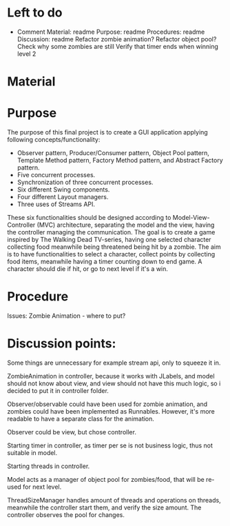 # Left to do
- Comment
Material: readme
Purpose: readme
Procedures: readme
Discussion: readme
Refactor zombie animation? 
Refactor object pool?
Check why some zombies are still
Verify that timer ends when winning level 2


# Material

# Purpose
The purpose of this final project is to create a GUI application applying following concepts/functionality:
- Observer pattern, Producer/Consumer pattern, Object Pool pattern, Template Method pattern, Factory Method pattern,
  and Abstract Factory pattern.
- Five concurrent processes.
- Synchronization of three concurrent processes.
- Six different Swing components.
- Four different Layout managers.
- Three uses of Streams API.

These six functionalities should be designed according to Model-View-Controller (MVC) architecture, separating
the model and the view, having the controller managing the communication. The goal is to create a game inspired
by The Walking Dead TV-series, having one selected character collecting food meanwhile being threatened being 
hit by a zombie. The aim is to have functionalities to select a character, collect points by collecting food items,
meanwhile having a timer counting down to end game. A character should die if hit, or go to next level if it's a win. 

# Procedure
Issues:
Zombie Animation - where to put?



# Discussion points:

Some things are unnecessary for example stream api, only to squeeze it in.

ZombieAnimation in controller, because it works with JLabels, and model should not know about view,
and view should not have this much logic, so i decided to put it in controller folder.

Observer/observable could have been used for zombie animation, and zombies could have been implemented
as Runnables. However, it's more readable to have a separate class for the animation.

Observer could be view, but chose controller.

Starting timer in controller, as timer per se is not business logic, thus not suitable in model. 

Starting threads in controller. 

Model acts as a manager of object pool for zombies/food, that will be re-used for next level. 

ThreadSizeManager handles amount of threads and operations on threads, meanwhile the controller start them,
and verify the size amount. The controller observes the pool for changes. 